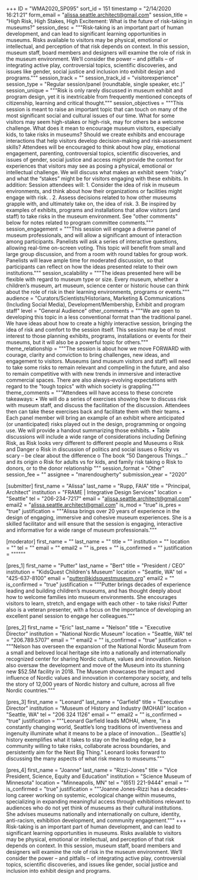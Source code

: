 +++
ID = "WMA2020_SP095"
sort_id = 151
timestamp = "2/14/2020 16:21:21"
form_email = "alissa.seattle.architect@gmail.com"
session_title = "High Risk, High Stakes, High Excitement: What is the future of risk-taking in museums?"
session_desc = """Risk-taking is an important part of human development, and can lead to significant learning opportunities in museums. Risks available to visitors may be physical, emotional or intellectual, and perception of that risk depends on context. In this session, museum staff, board members and designers will examine the role of risk in the museum environment. We’ll consider the power – and pitfalls – of integrating active play, controversial topics, scientific discoveries, and issues like gender, social justice and inclusion into exhibit design and programs."""
session_track = ""
session_track_id = "visitorexperience"
session_type = "Regular session/panel (roundtable, single speaker, etc.)"
session_unique = """Risk is only rarely discussed in museum exhibit and program design, yet it is inextricable from frequently mentioned concepts of citizenship, learning and critical thought."""
session_objectives = """This session is meant to raise an important topic that can touch on many of the most significant social and cultural issues of our time.   What for some visitors may seem high-stakes or high-risk, may for others be a welcome challenge. What does it mean to encourage museum visitors, especially kids, to take risks in museums? Should we create exhibits and encourage interactions that help visitors develop decision-making and risk-assessment skills? Attendees will be encouraged to think about how play, emotional engagement, parenting, controversial topics, scientific discoveries, and issues of gender, social justice and access might provide the context for experiences that visitors may see as posing a physical, emotional or intellectual challenge. We will discuss what makes an exhibit seem “risky” and what the “stakes” might be for visitors engaging with these exhibits. In addition: Session attendees will: 1.      Consider the idea of risk in museum environments, and think about how their organizations or facilities might engage with risk. . 2.      Assess decisions related to how other museums grapple with, and ultimately take on, the idea of risk. 3.      Be inspired by examples of exhibits, programs and installations that allow visitors (and staff) to take risks in the museum environment. See "other comments" below for notes related to program committee comments."""
session_engagement = """This session will engage a diverse panel of museum professionals, and will allow a significant amount of interaction among participants. Panelists will ask a series of interactive questions, allowing real-time on-screen voting.  This topic will benefit from small and large group discussion, and from a room with round tables for group work. Panelists will leave ample time for moderated discussion, so that participants can reflect on how the ideas presented relate to their own institutions."""
session_scalability = """The ideas presented here will be flexible with regard to museum type or size. Every museum, whether a children’s museum, art museum, science center or historic house can think about the role of risk in their learning environments, programs or events."""
audience = "Curators/Scientists/Historians, Marketing & Communications (Including Social Media), Development/Membership, Exhibit and program staff"
level = "General Audience"
other_comments = """We are open to developing this topic in a less conventional format than the traditional panel. We have ideas about how to create a highly interactive session, bringing the idea of risk and comfort to the session itself. This session may be of most interest to those planning exhibits, programs, installations or events for their museums, but it will also be a powerful topic for others."""
theme_relationship = """The session is about how we move FORWARD with courage, clarity and conviction to bring challenges, new ideas, and engagement to visitors. Museums (and museum visitors and staff) will need to take some risks to remain relevant and compelling in the future, and also to remain competitive with with new trends in immersive and interactive commercial spaces. There are also always-evolving expectations with regard to the "tough topics" with which society is grappling."""
theme_comments = """Attendees will have access to these concrete takeaways: • We will do a series of exercises showing how to discuss risk with museum staff, and discuss the facilitation of the discussion. Attendees then can take these exercises back and facilitate them with their teams.  • Each panel member will bring an example of an exhibit where anticipated (or unanticipated) risks played out in the design, programming or ongoing use. We will provide a handout summarizing those exhibits.  • Table discussions will include a wide range of considerations including Defining Risk, as Risk looks very different to different people and Museums o Risk and Danger o Risk in discussion of politics and social issues  o Ricky vs scary – be clear about the difference o The book “50 Dangerous Things…” and its origin o Risk for adults vs for kids, and family risk taking o Risk to donors, or to the donor relationship """
session_format = "Other"
session_fee = ""
assignee = "marendougherty"
submission_year = "2020"

[submitter]
first_name = "Alissa"
last_name = "Rupp, FAIA"
title = "Principal, Architect"
institution = "FRAME | Integrative Design Services"
location = "Seattle"
tel = "206-234-7217"
email = "alissa.seattle.architect@gmail.com"
email2 = "alissa.seattle.architect@gmail.com"
is_mod = "true"
is_pres = "true"
justification = """Alissa brings over 20 years of experience in the design of engaging, immersive and cohesive museum experiences. She is a skilled facilitator and will ensure that the session is engaging, interactive and informative for a wide range of museum professionals."""

[moderator]
first_name = ""
last_name = ""
title = ""
institution = ""
location = ""
tel = ""
email = ""
email2 = ""
is_pres = ""
is_confirmed = ""
justification = """"""

[pres_1]
first_name = "Putter"
last_name = "Bert"
title = "President / CEO"
institution = "KidsQuest Children's Museum"
location = "Seattle, WA"
tel = "425-637-8100"
email = "putter@kidsquestmuseum.org"
email2 = ""
is_confirmed = "true"
justification = """Putter brings decades of experience leading and building children’s museums, and has thought deeply about how to welcome families into museum environments. She encourages visitors to learn, stretch, and engage with each other - to take risks! Putter also is a veteran presenter, with a focus on the importance of  developing an excellent panel session to engage her colleagues."""

[pres_2]
first_name = "Eric"
last_name = "Nelson"
title = "Executive Director"
institution = "National Nordic Museum"
location = "Seattle, WA"
tel = "206.789.5707"
email = ""
email2 = ""
is_confirmed = "true"
justification = """Nelson has overseen the expansion of the National Nordic Museum from a small and beloved local heritage site into a nationally and internationally recognized center for sharing Nordic culture, values and innovation. Nelson also oversaw the development and move of the Museum into its stunning new $52.5M facility in 2018. The Museum showcases the impact and influence of Nordic values and innovation in contemporary society, and tells the story of 12,000 years of Nordic history and culture, across all five Nordic countries."""

[pres_3]
first_name = "Leonard"
last_name = "Garfield"
title = "Executive Director"
institution = "Museum of History and Industry (MOHAI)"
location = "Seattle, WA"
tel = "206 324 1126"
email = ""
email2 = ""
is_confirmed = "true"
justification = """Leonard Garfield leads MOHAI, where, "in a constantly changing world, Seattle’s long traditions of inventiveness and ingenuity illuminate what it means to be a place of innovation... [Seattle's] history exemplifies what it takes to stay on the leading edge, be a community willing to take risks, collaborate across boundaries, and persistently aim for the Next Big Thing." Leonard looks forward to discussing the many aspects of what risk means to museums."""

[pres_4]
first_name = "Joanne"
last_name = "Rizzi-Jones"
title = "Vice President, Science, Equity and Education"
institution = "Science Museum of Minnesota"
location = "Minneapolis, MN"
tel = "(651) 221-9444"
email = ""
is_confirmed = "true"
justification = """Joanne Jones-Rizzi has a decades-long career working on systemic, ecological change within museums, specializing in expanding meaningful access through exhibitions relevant to audiences who do not yet think of museums as their cultural institutions. She advises museums nationally and internationally on culture, identity, anti-racism, exhibition development, and community engagement."""
+++
Risk-taking is an important part of human development, and can lead to significant learning opportunities in museums. Risks available to visitors may be physical, emotional or intellectual, and perception of that risk depends on context. In this session, museum staff, board members and designers will examine the role of risk in the museum environment. We’ll consider the power – and pitfalls – of integrating active play, controversial topics, scientific discoveries, and issues like gender, social justice and inclusion into exhibit design and programs.